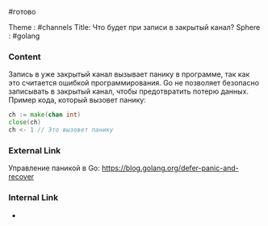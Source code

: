 #готово 

Theme : #channels
Title: Что будет при записи в закрытый канал?
Sphere : #golang

### Content

Запись в уже закрытый канал вызывает панику в программе, так как это считается ошибкой программирования. Go не позволяет безопасно записывать в закрытый канал, чтобы предотвратить потерю данных. Пример кода, который вызовет панику:

```go
ch := make(chan int)
close(ch)
ch <- 1 // Это вызовет панику
```

### External Link

Управление паникой в Go: https://blog.golang.org/defer-panic-and-recover

### Internal Link

- 